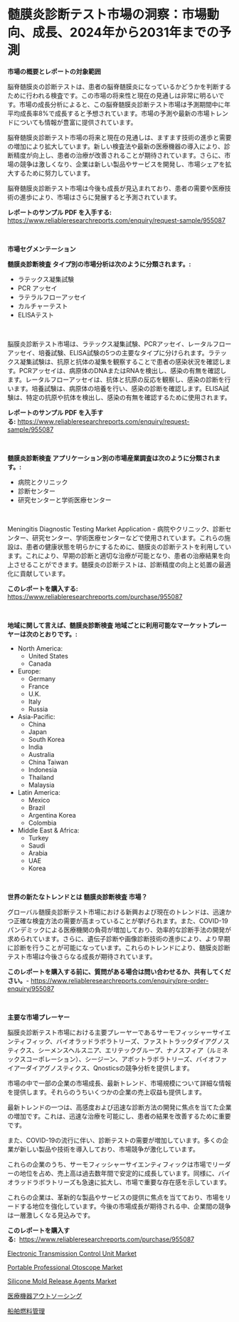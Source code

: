 <p><h1>髄膜炎診断テスト市場の洞察：市場動向、成長、2024年から2031年までの予測</h1></p><p><strong>市場の概要とレポートの対象範囲</strong></p>
<p><p>脳脊髄膜炎の診断テストは、患者の脳脊髄膜炎になっているかどうかを判断するために行われる検査です。この市場の将来性と現在の見通しは非常に明るいです。市場の成長分析によると、この脳脊髄膜炎診断テスト市場は予測期間中に年平均成長率8%で成長すると予想されています。市場の予測や最新の市場トレンドについても情報が豊富に提供されています。</p><p>脳脊髄膜炎診断テスト市場の将来と現在の見通しは、ますます技術の進歩と需要の増加により拡大しています。新しい検査法や最新の医療機器の導入により、診断精度が向上し、患者の治療が改善されることが期待されています。さらに、市場の競争は激しくなり、企業は新しい製品やサービスを開発し、市場シェアを拡大するために努力しています。</p><p>脳脊髄膜炎診断テスト市場は今後も成長が見込まれており、患者の需要や医療技術の進歩により、市場はさらに発展すると予測されています。</p></p>
<p><strong>レポートのサンプル PDF を入手する:</strong> <a href="https://www.reliableresearchreports.com/enquiry/request-sample/955087">https://www.reliableresearchreports.com/enquiry/request-sample/955087</a></p>
<p>&nbsp;</p>
<p><strong>市場セグメンテーション</strong></p>
<p><strong>髄膜炎診断検査 タイプ別の市場分析は次のように分類されます。:</strong></p>
<p><ul><li>ラテックス凝集試験</li><li>PCR アッセイ</li><li>ラテラルフローアッセイ</li><li>カルチャーテスト</li><li>ELISAテスト</li></ul></p>
<p>&nbsp;</p>
<p><p>脳膜炎診断テスト市場は、ラテックス凝集試験、PCRアッセイ、レータルフローアッセイ、培養試験、ELISA試験の5つの主要なタイプに分けられます。ラテックス凝集試験は、抗原と抗体の凝集を観察することで患者の感染状況を確認します。PCRアッセイは、病原体のDNAまたはRNAを検出し、感染の有無を確認します。レータルフローアッセイは、抗体と抗原の反応を観察し、感染の診断を行います。培養試験は、病原体の培養を行い、感染の診断を確認します。ELISA試験は、特定の抗原や抗体を検出し、感染の有無を確認するために使用されます。</p></p>
<p><strong>レポートのサンプル PDF を入手する:</strong>&nbsp;<a href="https://www.reliableresearchreports.com/enquiry/request-sample/955087">https://www.reliableresearchreports.com/enquiry/request-sample/955087</a></p>
<p>&nbsp;</p>
<p><strong> 髄膜炎診断検査 アプリケーション別の市場産業調査は次のように分類されます。:</strong></p>
<p><ul><li>病院とクリニック</li><li>診断センター</li><li>研究センターと学術医療センター</li></ul></p>
<p>&nbsp;</p>
<p><p>Meningitis Diagnostic Testing Market Application - 病院やクリニック、診断センター、研究センター、学術医療センターなどで使用されています。これらの施設は、患者の健康状態を明らかにするために、髄膜炎の診断テストを利用しています。これにより、早期の診断と適切な治療が可能となり、患者の治療結果を向上させることができます。髄膜炎の診断テストは、診断精度の向上と処置の最適化に貢献しています。</p></p>
<p><strong>このレポートを購入する:</strong>&nbsp; <a href="https://www.reliableresearchreports.com/purchase/955087">https://www.reliableresearchreports.com/purchase/955087</a></p>
<p>&nbsp;</p>
<p><strong>地域に関して言えば、髄膜炎診断検査 地域ごとに利用可能なマーケットプレーヤーは次のとおりです。:</strong></p>
<p><ul>
    <li>
        North America:
        <ul>
            <li>United States</li>
            <li>Canada</li>
        </ul>
    </li>
    <li>
        Europe:
        <ul>
            <li>Germany</li>
            <li>France</li>
            <li>U.K.</li>
            <li>Italy</li>
            <li>Russia</li>
        </ul>
    </li>
    <li>
        Asia-Pacific:
        <ul>
            <li>China</li>
            <li>Japan</li>
            <li>South Korea</li>
            <li>India</li>
            <li>Australia</li>
            <li>China Taiwan</li>
            <li>Indonesia</li>
            <li>Thailand</li>
            <li>Malaysia</li>
        </ul>
    </li>
    <li>
        Latin America:
        <ul>
            <li>Mexico</li>
            <li>Brazil</li>
            <li>Argentina Korea</li>
            <li>Colombia</li>
        </ul>
    </li>
    <li>
        Middle East & Africa:
        <ul>
            <li>Turkey</li>
            <li>Saudi</li>
            <li>Arabia</li>
            <li>UAE</li>
            <li>Korea</li>
        </ul>
    </li>
    </ul></p>
<p>&nbsp;</p>
<p><strong>世界の新たなトレンドとは 髄膜炎診断検査 市場？</strong></p>
<p><p>グローバル髄膜炎診断テスト市場における新興および現在のトレンドは、迅速かつ正確な検査方法の需要が高まっていることが挙げられます。また、COVID-19パンデミックによる医療機関の負荷が増加しており、効率的な診断手法の開発が求められています。さらに、遺伝子診断や画像診断技術の進歩により、より早期に診断を行うことが可能になっています。これらのトレンドにより、髄膜炎診断テスト市場は今後さらなる成長が期待されています。</p></p>
<p><strong>このレポートを購入する前に、質問がある場合は問い合わせるか、共有してください。</strong>- <a href="https://www.reliableresearchreports.com/enquiry/pre-order-enquiry/955087">https://www.reliableresearchreports.com/enquiry/pre-order-enquiry/955087</a></p>
<p>&nbsp;</p>
<p><strong>主要な市場プレーヤー</strong></p>
<p><p>脳膜炎診断テスト市場における主要プレーヤーであるサーモフィッシャーサイエンティフィック、バイオラッドラボラトリーズ、ファストトラックダイアグノスティクス、シーメンスヘルスニア、エリテックグループ、ナノスフィア（ルミネックスコーポレーション）、シージーン、アボットラボラトリーズ、バイオファイアーダイアグノスティクス、Qnosticsの競争分析を提供します。</p><p>市場の中で一部の企業の市場成長、最新トレンド、市場規模について詳細な情報を提供します。それらのうちいくつかの企業の売上収益も提供します。</p><p>最新トレンドの一つは、高感度および迅速な診断方法の開発に焦点を当てた企業の増加です。これは、迅速な治療を可能にし、患者の結果を改善するために重要です。</p><p>また、COVID-19の流行に伴い、診断テストの需要が増加しています。多くの企業が新しい製品や技術を導入しており、市場競争が激化しています。</p><p>これらの企業のうち、サーモフィッシャーサイエンティフィックは市場でリーダーの地位を占め、売上高は過去数年間で安定的に成長しています。同様に、バイオラッドラボラトリーズも急速に拡大し、市場で重要な存在感を示しています。</p><p>これらの企業は、革新的な製品やサービスの提供に焦点を当てており、市場をリードする地位を強化しています。今後の市場成長が期待される中、企業間の競争は一層激しくなる見込みです。</p></p>
<p><strong>このレポートを購入する:</strong>&nbsp;&nbsp;<a href="https://www.reliableresearchreports.com/purchase/955087">https://www.reliableresearchreports.com/purchase/955087</a></p>
<p><p><a href="https://issuu.com/reportprime-2/docs/electronic-transmission-control-unit-market-size-2">Electronic Transmission Control Unit Market</a></p><p><a href="https://github.com/Krish2023na/Market-Research-Report-List-3/blob/main/portable-professional-otoscope-market.md">Portable Professional Otoscope Market</a></p><p><a href="https://view.publitas.com/reportprime-1/silicone-mold-release-agents-market-insights-market-players-and-forecast-till-2031/">Silicone Mold Release Agents Market</a></p><p><a href="https://github.com/cnnriuez22368/Market-Research-Report-List-1/blob/main/4217445185462.md">医療機器アウトソーシング</a></p><p><a href="https://github.com/zekaoe592392/Market-Research-Report-List-1/blob/main/3875144185461.md">船舶燃料管理</a></p></p>